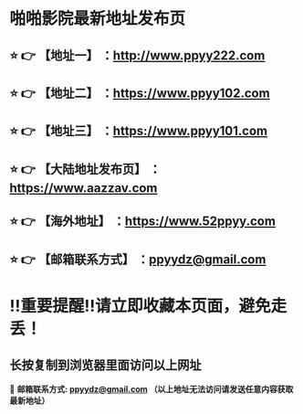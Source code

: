 啪啪影院最新地址发布页
==
:star: :point_right: 【地址一】 ：http://www.ppyy222.com
------
:star: :point_right: 【地址二】 ：https://www.ppyy102.com
------
:star: :point_right: 【地址三】 ：https://www.ppyy101.com
------
:star: :point_right: 【大陆地址发布页】 ：https://www.aazzav.com
------
:star: :point_right: 【海外地址】 ：https://www.52ppyy.com
------
:star: :point_right: 【邮箱联系方式】 ：ppyydz@gmail.com
------
:bangbang:重要提醒:bangbang:请立即收藏本页面，避免走丢！
==

长按复制到浏览器里面访问以上网址
-

:e-mail: __邮箱联系方式: ppyydz@gmail.com （以上地址无法访问请发送任意内容获取最新地址）__
